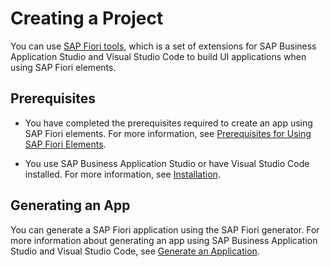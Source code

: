 <!-- loiofe5bc65a220647f49ee575762d61d891 -->

# Creating a Project

You can use [SAP Fiori tools](https://help.sap.com/viewer/product/SAP_FIORI_tools/Latest/en-US), which is a set of extensions for SAP Business Application Studio and Visual Studio Code to build UI applications when using SAP Fiori elements.



<a name="loiofe5bc65a220647f49ee575762d61d891__section_ppz_xxc_cxb"/>

## Prerequisites

-   You have completed the prerequisites required to create an app using SAP Fiori elements. For more information, see [Prerequisites for Using SAP Fiori Elements](prerequisites-for-using-sap-fiori-elements-f2344b5.md).

-   You use SAP Business Application Studio or have Visual Studio Code installed. For more information, see [Installation](https://help.sap.com/docs/SAP_FIORI_tools/17d50220bcd848aa854c9c182d65b699/e870fcff88b245e9b48a9d9f81715ac0.html).




<a name="loiofe5bc65a220647f49ee575762d61d891__section_dns_sjd_cxb"/>

## Generating an App

You can generate a SAP Fiori application using the SAP Fiori generator. For more information about generating an app using SAP Business Application Studio and Visual Studio Code, see [Generate an Application](https://help.sap.com/docs/SAP_FIORI_tools/17d50220bcd848aa854c9c182d65b699/db44d45051794d778f1dd50def0fa267.html).

